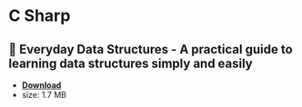 # C Sharp

## :rocket: Everyday Data Structures - A practical guide to learning data structures simply and easily

* [**Download**](./src/CSharp/Everyday-Data-Structures-A-practical-guide-to-learning-data-structures-simply-and-easily.pdf)
* size: 1.7 MB
